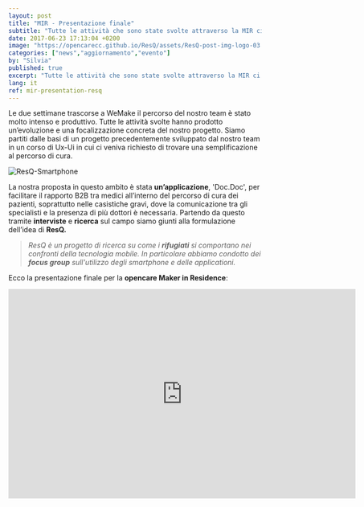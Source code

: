```yaml
---
layout: post
title: "MIR - Presentazione finale"
subtitle: "Tutte le attività che sono state svolte attraverso la MIR ci hanno portato a migliorare ResQ"
date: 2017-06-23 17:13:04 +0200
image: "https://opencarecc.github.io/ResQ/assets/ResQ-post-img-logo-03.jpg"
categories: ["news","aggiornamento","evento"]
by: "Silvia"
published: true
excerpt: "Tutte le attività che sono state svolte attraverso la MIR ci hanno portato a <b>migliorare ResQ</b>"
lang: it
ref: mir-presentation-resq
---
```


Le due settimane trascorse a WeMake il percorso del nostro team è stato molto intenso e produttivo. Tutte le attività svolte hanno prodotto un’evoluzione e una focalizzazione concreta del nostro progetto.
Siamo partiti dalle basi di un progetto precedentemente sviluppato dal nostro team in un corso di Ux-Ui in cui ci veniva richiesto di trovare una semplificazione al percorso di cura.

<img src="https://opencarecc.github.io/ResQ/assets/ResQ-post-img-smartphone.jpg" alt="ResQ-Smartphone">

La nostra proposta in questo ambito è stata <b>un’applicazione</b>, 'Doc.Doc', per facilitare il rapporto B2B tra medici all’interno del percorso di cura dei pazienti, soprattutto nelle casistiche gravi, dove la comunicazione tra gli specialisti e la presenza di più dottori è necessaria.
Partendo da questo tramite <b>interviste</b> e <b>ricerca</b> sul campo siamo giunti alla formulazione dell’idea di <b>ResQ.</b>

<blockquote><i>ResQ è un progetto di ricerca su come i <b>rifugiati</b> si comportano nei confronti della tecnologia mobile.
In particolare abbiamo condotto dei <b>focus group</b> sull'utilizzo degli smartphone e delle applicationi.</i></blockquote>

Ecco la presentazione finale per la <b>opencare Maker in Residence</b>:

<iframe src="https://docs.google.com/presentation/d/e/2PACX-1vRuWKjCm4mhJFvsl3PYyqOxYlkshLn4lFTCQHwKuy3P1FAWUch6QEn1QLV_mrREE1rzsAKpKbU8DRRn/embed?start=false&loop=false&delayms=3000" frameborder="0" width="691" height="417" allowfullscreen="true" mozallowfullscreen="true" webkitallowfullscreen="true"></iframe>
